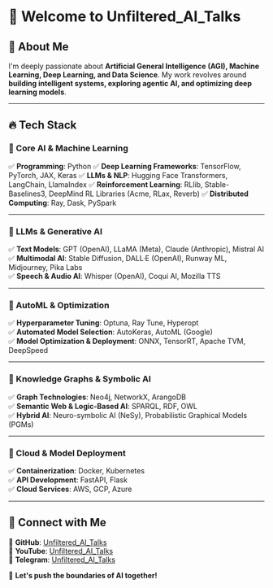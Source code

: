# 👋 Welcome to Unfiltered_AI_Talks

## 🚀 About Me

I'm deeply passionate about **Artificial General Intelligence (AGI), Machine Learning, Deep Learning, and Data Science**. My work revolves around **building intelligent systems, exploring agentic AI, and optimizing deep learning models**.

---

## 🔥 Tech Stack

### **🔹 Core AI & Machine Learning**
✅ **Programming**: Python
✅ **Deep Learning Frameworks**: TensorFlow, PyTorch, JAX, Keras
✅ **LLMs & NLP**: Hugging Face Transformers, LangChain, LlamaIndex
✅ **Reinforcement Learning**: RLlib, Stable-Baselines3, DeepMind RL Libraries (Acme, RLax, Reverb)
✅ **Distributed Computing**: Ray, Dask, PySpark

---

### **🔹 LLMs & Generative AI**
✅ **Text Models**: GPT (OpenAI), LLaMA (Meta), Claude (Anthropic), Mistral AI  
✅ **Multimodal AI**: Stable Diffusion, DALL·E (OpenAI), Runway ML, Midjourney, Pika Labs  
✅ **Speech & Audio AI**: Whisper (OpenAI), Coqui AI, Mozilla TTS  

---

### **🔹 AutoML & Optimization**
✅ **Hyperparameter Tuning**: Optuna, Ray Tune, Hyperopt  
✅ **Automated Model Selection**: AutoKeras, AutoML (Google)  
✅ **Model Optimization & Deployment**: ONNX, TensorRT, Apache TVM, DeepSpeed  

---

### **🔹 Knowledge Graphs & Symbolic AI**
✅ **Graph Technologies**: Neo4j, NetworkX, ArangoDB  
✅ **Semantic Web & Logic-Based AI**: SPARQL, RDF, OWL  
✅ **Hybrid AI**: Neuro-symbolic AI (NeSy), Probabilistic Graphical Models (PGMs)  

---

### **🔹 Cloud & Model Deployment**
✅ **Containerization**: Docker, Kubernetes  
✅ **API Development**: FastAPI, Flask  
✅ **Cloud Services**: AWS, GCP, Azure  

---

## 📡 Connect with Me
🔗 **GitHub**: [Unfiltered_AI_Talks](https://github.com/Unfiltered_AI_Talks)  
🎥 **YouTube**: [Unfiltered_AI_Talks](https://youtube.com/@Unfiltered_AI_Talks)  
💬 **Telegram**: [Unfiltered_AI_Talks](https://t.me/Unfiltered_AI_Talks)  

🚀 **Let's push the boundaries of AI together!**

